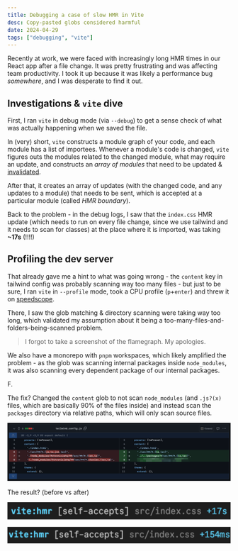 ```yaml
---
title: Debugging a case of slow HMR in Vite
desc: Copy-pasted globs considered harmful
date: 2024-04-29
tags: ["debugging", "vite"]
---
```


Recently at work, we were faced with increasingly long HMR times in our React app after a file change. It was pretty frustrating and was affecting team productivity. I took it up because it was likely a performance bug _somewhere_, and I was desperate to find it out.

## Investigations & `vite` dive

First, I ran `vite` in debug mode (via `--debug`) to get a sense check of what was actually happening when we saved the file.

In (very) short, `vite` constructs a module graph of your code, and each module has a list of importees. Whenever a module's code is changed, `vite` figures outs the modules related to the changed module, what may require an update, and constructs an _array of modules_ that need to be updated & [invalidated](https://github.com/vitejs/vite/blob/b7ddfae5f852c2948fab03e94751ce56f5f31ce0/packages/vite/src/node/server/hmr.ts#L237).

After that, it creates an array of updates (with the changed code, and any updates to a module) that needs to be sent, which is accepted at a particular module (called _HMR boundary_).

Back to the problem - in the debug logs, I saw that the `index.css` HMR update (which needs to run on every file change, since we use tailwind and it needs to scan for classes) at the place where it is imported, was taking **~17s** (!!!!)

## Profiling the dev server

That already gave me a hint to what was going wrong - the `content` key in tailwind config was probably scanning way too many files - but just to be sure, I ran `vite` in `--profile` mode, took a CPU profile (`p`+`enter`) and threw it on [speedscope](https://speedscope.app).

There, I saw the glob matching & directory scanning were taking way too long, which validated my assumption about it being a too-many-files-and-folders-being-scanned problem.

> I forgot to take a screenshot of the flamegraph. My apologies.

We also have a monorepo with `pnpm` workspaces, which likely amplified the problem - as the glob was scanning internal packages inside `node_modules`, it was also scanning every dependent package of our internal packages.

F.

The fix? Changed the `content` glob to not scan `node_modules` (and `.js?(x)` files, which are basically 90% of the files inside) and instead scan the `packages` directory via relative paths, which will only scan source files.

![fix for the slow HMR perf](/images/blogs/debugging-slow-hmr-vite/diff.png)

The result? (before vs after)

![before vs. after of applying fix](/images/blogs/debugging-slow-hmr-vite/before-v-after.png)
